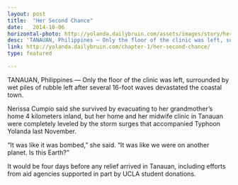 ```yaml
---
layout: post
title:  "Her Second Chance"
date:   2014-10-06 
horizontal-photo: http://yolanda.dailybruin.com/assets/images/story/her-second-chance-1.jpg
desc: 'TANAUAN, Philippines — Only the floor of the clinic was left, surrounded by wet piles of rubble left after several 16-foot waves devastated the coastal town.'
link: http://yolanda.dailybruin.com/chapter-1/her-second-chance/
type: featured

---
```

TANAUAN, Philippines — Only the floor of the clinic was left, surrounded by wet piles of rubble left after several 16-foot waves devastated the coastal town.

Nerissa Cumpio said she survived by evacuating to her grandmother’s home 4 kilometers inland, but her home and her midwife clinic in Tanauan were completely leveled by the storm surges that accompanied Typhoon Yolanda last November.

“It was like it was bombed,” she said. “It was like we were on another planet. Is this Earth?”

It would be four days before any relief arrived in Tanauan, including efforts from aid agencies supported in part by UCLA student donations.
